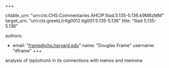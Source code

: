 +++


citable_urn: "urn:cts:CHS:Commentaries.AHCIP:Iliad.5.135-5.136.k9M8zMM"
target_urn: "urn:cts:greekLit:tlg0012.tlg001:5.135-5.136"
title: "Iliad 5.135-5.136"

authors:
- email: "frame@chs.harvard.edu"
  name: "Douglas Frame"
  username: "dframe"
+++

<p>analysis of (ep)otrunō in its connections with menos and memona</p>